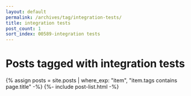 ```yaml
---
layout: default
permalink: /archives/tag/integration-tests/
title: integration tests
post_count: 1
sort_index: 00589-integration tests
---
```

<h1 class="page-heading">Posts tagged with integration tests</h1>
{% assign posts = site.posts | where_exp: "item", "item.tags contains page.title" -%}
{%- include post-list.html -%}
